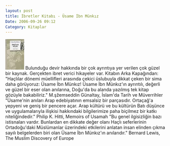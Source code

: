 ```yaml
---
layout: post
title: İbretler Kitabı - Üsame İbn Münkız
Date: 2006-09-26 09:12
Category: Kitaplar
---
```


![Usame ibn Munkız- İbretler Kitabı][] Bulunduğu devir hakkında bir çok
ayrıntıya yer verilen çok güzel bir kaynak. Gerçekten ibret verici
hikayeler var. Kitabın Arka Kapağından: "Haçlılar dönemi
müellifleri arasında çekici üslubuyla dikkat çeken bir sima daha
görüyoruz: Üsame İbn Münkız! Üsame İbn Münkız'ın ayrıntılı, değerli ve
güzel bir eser olan anılarına, Doğu'da bu alanda yazılmış tek kitap
gözüyle bakabiliriz." M.şžemseddin Günaltay, İslam'da Tarih ve
Müverrihler "Üsame'nin anıları Arap edebiyatının emsalsiz bir
parçasıdır. Ortaçağ'a yepyeni ve geniş bir pencere açar. Arap kültürü ve
bu kültürün Batı düşünce ve uygulamalarıyla ilişkisi hakkındaki
bilgilerimize paha biçilmez bir katkı niteliğindedir." Philip K. Hitti,
Memoirs of Usamah "Bu genel ilgisizliğin bazı istisnaları vardır.
Bunlardan en dikkate değer olanı Haçlı seferlerinin Ortadoğu'daki
Müslümanlar üzerindeki etkilerini anlatan insan elinden çıkma sayılı
belgelerden biri olan Üsame İbn Münkız'ın anılarıdır." Bernard Lewis,
The Muslim Discovery of Europe

  [Usame ibn Munkız- İbretler Kitabı]: /images/ibretler_kitabi.thumbnail.jpg

